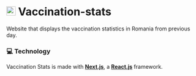 
# <img src = "https://i.imgur.com/nvDnJI6.png" style = "display:inline-block;width:24px"/> Vaccination-stats
Website that displays the vaccination statistics in Romania from previous day.


### 💻 Technology
Vaccination Stats is made with **[Next.js](https://nextjs.org/)**, a **[React.js](https://reactjs.org/)** framework.
